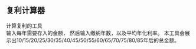 ## 复利计算器

计算复利的工具  
输入每年需要存入的金额， 然后输入缴纳年数，以及平均年化利率。
本工具会展示出10/15/20/25/30/35/40/45/50/55/60/65/70/75/80/85年后的总金额。
